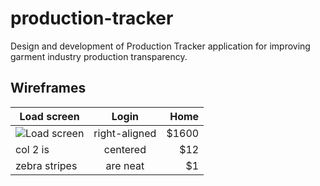 production-tracker
==================

Design and development of Production Tracker application for improving garment industry production transparency.

## Wireframes

| Load screen   | Login         | Home  |
| ------------- |:-------------:| -----:|
| ![Load screen](https://github.com/urbanlaunchpad/production-tracker/blob/master/assets/img/NMG_production-tracker_wireframes-01.png?raw=true)     | right-aligned | $1600 |
| col 2 is      | centered      |   $12 |
| zebra stripes | are neat      |    $1 |
